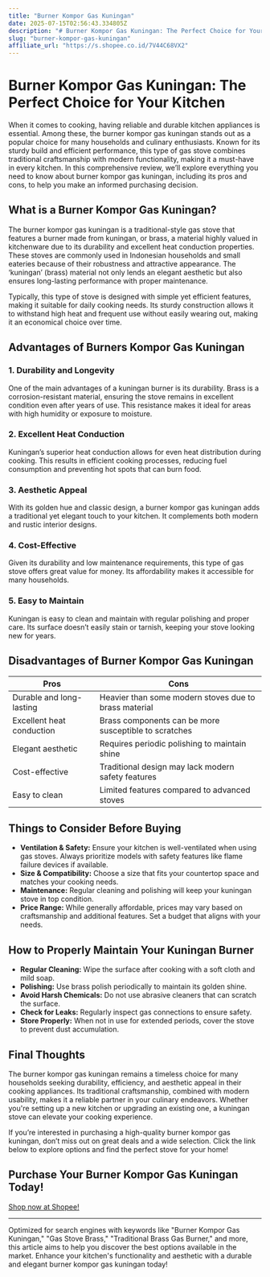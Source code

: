```yaml
---
title: "Burner Kompor Gas Kuningan"
date: 2025-07-15T02:56:43.334805Z
description: "# Burner Kompor Gas Kuningan: The Perfect Choice for Your Kitchen..."
slug: "burner-kompor-gas-kuningan"
affiliate_url: "https://s.shopee.co.id/7V44C68VX2"
---
```

# Burner Kompor Gas Kuningan: The Perfect Choice for Your Kitchen

When it comes to cooking, having reliable and durable kitchen appliances is essential. Among these, the burner kompor gas kuningan stands out as a popular choice for many households and culinary enthusiasts. Known for its sturdy build and efficient performance, this type of gas stove combines traditional craftsmanship with modern functionality, making it a must-have in every kitchen. In this comprehensive review, we’ll explore everything you need to know about burner kompor gas kuningan, including its pros and cons, to help you make an informed purchasing decision.

## What is a Burner Kompor Gas Kuningan?

The burner kompor gas kuningan is a traditional-style gas stove that features a burner made from kuningan, or brass, a material highly valued in kitchenware due to its durability and excellent heat conduction properties. These stoves are commonly used in Indonesian households and small eateries because of their robustness and attractive appearance. The ‘kuningan’ (brass) material not only lends an elegant aesthetic but also ensures long-lasting performance with proper maintenance.

Typically, this type of stove is designed with simple yet efficient features, making it suitable for daily cooking needs. Its sturdy construction allows it to withstand high heat and frequent use without easily wearing out, making it an economical choice over time.

## Advantages of Burners Kompor Gas Kuningan

### 1. Durability and Longevity

One of the main advantages of a kuningan burner is its durability. Brass is a corrosion-resistant material, ensuring the stove remains in excellent condition even after years of use. This resistance makes it ideal for areas with high humidity or exposure to moisture.

### 2. Excellent Heat Conduction

Kuningan’s superior heat conduction allows for even heat distribution during cooking. This results in efficient cooking processes, reducing fuel consumption and preventing hot spots that can burn food.

### 3. Aesthetic Appeal

With its golden hue and classic design, a burner kompor gas kuningan adds a traditional yet elegant touch to your kitchen. It complements both modern and rustic interior designs.

### 4. Cost-Effective

Given its durability and low maintenance requirements, this type of gas stove offers great value for money. Its affordability makes it accessible for many households.

### 5. Easy to Maintain

Kuningan is easy to clean and maintain with regular polishing and proper care. Its surface doesn’t easily stain or tarnish, keeping your stove looking new for years.

## Disadvantages of Burner Kompor Gas Kuningan

| Pros                            | Cons                                                        |
|---------------------------------|--------------------------------------------------------------|
| Durable and long-lasting      | Heavier than some modern stoves due to brass material       |
| Excellent heat conduction     | Brass components can be more susceptible to scratches       |
| Elegant aesthetic             | Requires periodic polishing to maintain shine             |
| Cost-effective                  | Traditional design may lack modern safety features         |
| Easy to clean                  | Limited features compared to advanced stoves               |

## Things to Consider Before Buying

- **Ventilation & Safety:** Ensure your kitchen is well-ventilated when using gas stoves. Always prioritize models with safety features like flame failure devices if available.
- **Size & Compatibility:** Choose a size that fits your countertop space and matches your cooking needs.
- **Maintenance:** Regular cleaning and polishing will keep your kuningan stove in top condition.
- **Price Range:** While generally affordable, prices may vary based on craftsmanship and additional features. Set a budget that aligns with your needs.

## How to Properly Maintain Your Kuningan Burner

- **Regular Cleaning:** Wipe the surface after cooking with a soft cloth and mild soap.
- **Polishing:** Use brass polish periodically to maintain its golden shine.
- **Avoid Harsh Chemicals:** Do not use abrasive cleaners that can scratch the surface.
- **Check for Leaks:** Regularly inspect gas connections to ensure safety.
- **Store Properly:** When not in use for extended periods, cover the stove to prevent dust accumulation.

## Final Thoughts

The burner kompor gas kuningan remains a timeless choice for many households seeking durability, efficiency, and aesthetic appeal in their cooking appliances. Its traditional craftsmanship, combined with modern usability, makes it a reliable partner in your culinary endeavors. Whether you're setting up a new kitchen or upgrading an existing one, a kuningan stove can elevate your cooking experience.

If you’re interested in purchasing a high-quality burner kompor gas kuningan, don’t miss out on great deals and a wide selection. Click the link below to explore options and find the perfect stove for your home!

## Purchase Your Burner Kompor Gas Kuningan Today!

[Shop now at Shopee!](https://s.shopee.co.id/7V44C68VX2)

---

Optimized for search engines with keywords like "Burner Kompor Gas Kuningan," "Gas Stove Brass," "Traditional Brass Gas Burner," and more, this article aims to help you discover the best options available in the market. Enhance your kitchen's functionality and aesthetic with a durable and elegant burner kompor gas kuningan today!
